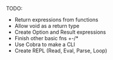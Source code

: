 TODO:
- Return expressions from functions
- Allow void as a return type
- Create Option and Result expressions
- Finish other basic fns +-/*
- Use Cobra to make a CLI
- Create REPL (Read, Eval, Parse, Loop)